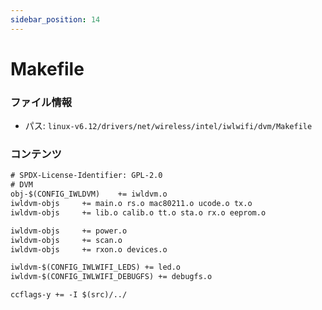 ```yaml
---
sidebar_position: 14
---
```

# Makefile

### ファイル情報

- パス: `linux-v6.12/drivers/net/wireless/intel/iwlwifi/dvm/Makefile`

### コンテンツ

```txt
# SPDX-License-Identifier: GPL-2.0
# DVM
obj-$(CONFIG_IWLDVM)	+= iwldvm.o
iwldvm-objs		+= main.o rs.o mac80211.o ucode.o tx.o
iwldvm-objs		+= lib.o calib.o tt.o sta.o rx.o eeprom.o

iwldvm-objs		+= power.o
iwldvm-objs		+= scan.o
iwldvm-objs		+= rxon.o devices.o

iwldvm-$(CONFIG_IWLWIFI_LEDS) += led.o
iwldvm-$(CONFIG_IWLWIFI_DEBUGFS) += debugfs.o

ccflags-y += -I $(src)/../

```
